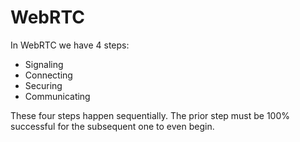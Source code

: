 # WebRTC

In WebRTC we have 4 steps:

- Signaling
- Connecting
- Securing
- Communicating

These four steps happen sequentially. The prior step must be 100% successful for the subsequent one to even begin.
